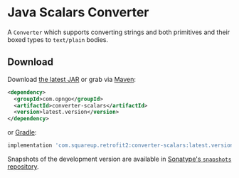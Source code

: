 Java Scalars Converter
======================

A `Converter` which supports converting strings and both primitives and their boxed types to
`text/plain` bodies.


Download
--------

Download [the latest JAR][1] or grab via [Maven][2]:
```xml
<dependency>
  <groupId>com.opngo</groupId>
  <artifactId>converter-scalars</artifactId>
  <version>latest.version</version>
</dependency>
```
or [Gradle][2]:
```groovy
implementation 'com.squareup.retrofit2:converter-scalars:latest.version'
```

Snapshots of the development version are available in [Sonatype's `snapshots` repository][snap].



 [1]: https://search.maven.org/remote_content?g=com.squareup.retrofit2&a=converter-scalars&v=LATEST
 [2]: http://search.maven.org/#search%7Cga%7C1%7Cg%3A%22com.squareup.retrofit2%22%20a%3A%22converter-scalars%22
 [snap]: https://oss.sonatype.org/content/repositories/snapshots/
